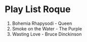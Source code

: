 # Play List Roque

1. Bohemia Rhapysodi - Queen
2. Smoke on the Water - The Purple
3. Wasting Love - Bruce Dinckinson